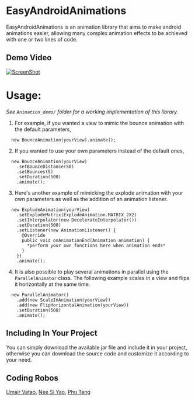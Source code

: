 EasyAndroidAnimations
=====================

EasyAndroidAnimations is an animation library that aims to make android animations easier, allowing many complex animation effects to be achieved with one or two lines of code.


Demo Video
----------

[![ScreenShot](https://raw.githubusercontent.com/2359media/EasyAndroidAnimations/master/Animation_demo/android%20animator%20demo%20screenshot.PNG)](http://www.youtube.com/watch?v=qb63BYjTebU)


Usage:
======

*See `Animation_demo/` folder for a working implementation of this library.*

  1. For example, if you wanted a view to mimic the bounce animation with the default parameters,
  ```
    new BounceAnimation(yourView).animate();
  ```

  2. If you wanted to use your own parameters instead of the default ones,
  ```
    new BounceAnimation(yourView)
      .setBounceDistance(50)
      .setBounces(5)
      .setDuration(500)
      .animate();
  ```

  3. Here's another example of mimicking the explode animation with your own parameters as well as the addition of an animation listener.
  ```
    new ExplodeAnimation(yourView)
      .setExplodeMatrix(ExplodeAnimation.MATRIX_2X2)
      .setInterpolator(new DecelerateInterpolator())
      .setDuration(500)
      .setListener(new AnimationListener() {
        @Override
        public void onAnimationEnd(Animation animation) {
          *perform your own functions here when animation ends*
        }
      })
      .animate();
  ```

  4. It is also possible to play several animations in parallel using the `ParallelAnimator` class. The following example scales in a view and flips it horizontally at the same time.
  ```
    new ParallelAnimator()
      .add(new ScaleInAnimation(yourView))
      .add(new FlipHorizontalAnimation(yourView))
      .setDuration(500)
      .animate();
  ```


Including In Your Project
-------------------------

You can simply download the available jar file and include it in your project, otherwise you can download the source code and customize it according to your need. 



Coding Robos
------------

 [Umair Vatao](http://sg.linkedin.com/in/umairvatao), [Nee Si Yao](http://sg.linkedin.com/pub/si-yao-nee/7a/a62/203/), [Phu Tang](phu.tanghong@2359media.com.vn)
 
